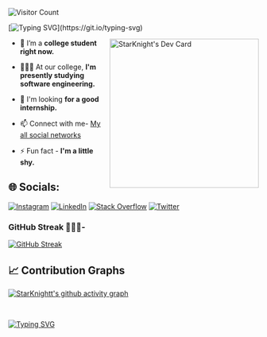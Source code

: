 ![Visitor Count](https://profile-counter.glitch.me/StarKnightt/count.svg)
</div>  



[![Typing SVG](https://readme-typing-svg.demolab.com?font=Berkshire+Swash&duration=3000&pause=1000&color=1FF7F5&width=435&lines=About+Me+-;I'm+a+college+student+from+CS-IT+branch;Trying+to+learn+efficiently.)](https://git.io/typing-svg)
  <div id= "About me">
<a href="https://app.daily.dev/star_knight___"><img src="https://api.daily.dev/devcards/19fc6ec1ce6949f0b12a1227970d639e.png?r=z2q" width="300" align="right"alt="StarKnight's Dev Card"/></a>




- 🔭 I’m a **college student right now.**

- 🧑🏻‍💻 At our college, **I'm presently studying software engineering.**

- 🤔 I'm looking **for a good internship.**

- 📫 Connect with me- [My all social networks](https://linkfree.io/StarKnightt)

- ⚡ Fun fact - **I'm a little shy.**
  
 <!-- Social media accounts --> 
 ## 🌐 Socials:
[![Instagram](https://img.shields.io/badge/Instagram-%23E4405F.svg?logo=Instagram&logoColor=white)](https://instagram.com/starknight__) [![LinkedIn](https://img.shields.io/badge/LinkedIn-%230077B5.svg?logo=linkedin&logoColor=white)](https://linkedin.com/in/prasenjitnayak) [![Stack Overflow](https://img.shields.io/badge/-Stackoverflow-FE7A16?logo=stack-overflow&logoColor=white)](https://stackoverflow.com/users/17071919) [![Twitter](https://img.shields.io/badge/Twitter-%231DA1F2.svg?logo=Twitter&logoColor=white)](https://twitter.com/Star_Knight12) 
 
 <!-- Github Stats -->
 ### GitHub Streak 🧑🏻‍💻-
  [![GitHub Streak](https://streak-stats.demolab.com?user=StarKnightt&theme=neon)](https://git.io/streak-stats)
                                                                                                                                                                       


<!-- Contribution Graph -->
## 📈 Contribution Graphs
[![StarKnightt's github activity graph](https://github-readme-activity-graph.vercel.app/graph?username=StarKnightt&theme=high-contrast)](https://github.com/StarKnightt/github-readme-activity-graph)
  
   <br/>  

  [![Typing SVG](https://readme-typing-svg.demolab.com?font=Lucida+Sans&size=25&pause=1000&color=31F7E1&width=435&lines=Have+a+Great+Day+%F0%9F%A5%B0;You+are+a+beautiful+Person+%F0%9F%98%84)](https://git.io/typing-svg)
  
  
<!-- End of the README file :) --!>
